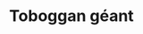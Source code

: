 ---
layout: layout_generic
language: fr
season: winter
type: B2B
menu: seminaire
topnav_color_text: 
title: Toboggan géant
permalink: "/fr/seminaires-hiver/activites/toboggan-geant"
meta-title: Toboggan géant
meta-description: Descendre les pistes de ski en luge lorsque les pistes sont fermées le soir. 6 km de glisse sur une piste sécurisée avec virages relevés
image01_href: https://res.cloudinary.com/deddrj0yb/image/upload/v1652880527/website/Seminaires/hiver/luge/c2.jpg
image01_alt: Descendre les pistes de ski en luge lorsque les pistes sont fermées le soir
redirection_from:
price: 39
headline: Descendre les pistes de ski en luge lorsque les pistes sont fermées le soir. 6 km de glisse sur une pioste sécurisée avec virages relevés
page_sections:
- template: 2colTitreTxt
  title: Toboggan géant
  content: |-
    Descendre les pistes de ski en luge lorsque les pistes sont fermées le soir. 6 km de glisse sur une piste sécurisée avec virages relevés
- template: heroImageFull
  image_href: https://res.cloudinary.com/deddrj0yb/image/upload/v1652880526/website/Seminaires/hiver/luge/piste_de_luge_val_thorens_151368.jpg
  gradient: non
  headline:
    title: L'outdoor<br> entre collègue<br> c'est très FUN
    color: green
  Button1:
    title: Devis à partir de 39€
    link: /fr/seminaire-devis/
  button_2_more: false
---